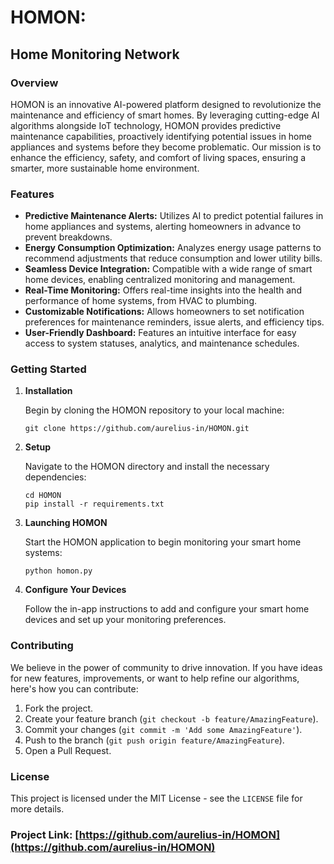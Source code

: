 # HOMON: 
## Home Monitoring Network

### Overview
HOMON is an innovative AI-powered platform designed to revolutionize the maintenance and efficiency of smart homes. By leveraging cutting-edge AI algorithms alongside IoT technology, HOMON provides predictive maintenance capabilities, proactively identifying potential issues in home appliances and systems before they become problematic. Our mission is to enhance the efficiency, safety, and comfort of living spaces, ensuring a smarter, more sustainable home environment.

### Features

- **Predictive Maintenance Alerts:** Utilizes AI to predict potential failures in home appliances and systems, alerting homeowners in advance to prevent breakdowns.
- **Energy Consumption Optimization:** Analyzes energy usage patterns to recommend adjustments that reduce consumption and lower utility bills.
- **Seamless Device Integration:** Compatible with a wide range of smart home devices, enabling centralized monitoring and management.
- **Real-Time Monitoring:** Offers real-time insights into the health and performance of home systems, from HVAC to plumbing.
- **Customizable Notifications:** Allows homeowners to set notification preferences for maintenance reminders, issue alerts, and efficiency tips.
- **User-Friendly Dashboard:** Features an intuitive interface for easy access to system statuses, analytics, and maintenance schedules.

### Getting Started

1. **Installation**

    Begin by cloning the HOMON repository to your local machine:
    ```
    git clone https://github.com/aurelius-in/HOMON.git
    ```

2. **Setup**

    Navigate to the HOMON directory and install the necessary dependencies:
    ```
    cd HOMON
    pip install -r requirements.txt
    ```

3. **Launching HOMON**

    Start the HOMON application to begin monitoring your smart home systems:
    ```
    python homon.py
    ```

4. **Configure Your Devices**

    Follow the in-app instructions to add and configure your smart home devices and set up your monitoring preferences.

### Contributing

We believe in the power of community to drive innovation. If you have ideas for new features, improvements, or want to help refine our algorithms, here's how you can contribute:

1. Fork the project.
2. Create your feature branch (`git checkout -b feature/AmazingFeature`).
3. Commit your changes (`git commit -m 'Add some AmazingFeature'`).
4. Push to the branch (`git push origin feature/AmazingFeature`).
5. Open a Pull Request.

### License

This project is licensed under the MIT License - see the `LICENSE` file for more details.

### Project Link: [https://github.com/aurelius-in/HOMON](https://github.com/aurelius-in/HOMON)

